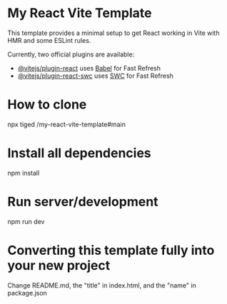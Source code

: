 # My React Vite Template

This template provides a minimal setup to get React working in Vite with HMR and some ESLint rules.

Currently, two official plugins are available:

-   [@vitejs/plugin-react](https://github.com/vitejs/vite-plugin-react/blob/main/packages/plugin-react/README.md) uses [Babel](https://babeljs.io/) for Fast Refresh
-   [@vitejs/plugin-react-swc](https://github.com/vitejs/vite-plugin-react-swc) uses [SWC](https://swc.rs/) for Fast Refresh

# How to clone

npx tiged <BMcCarthy96>/my-react-vite-template#main <new-project-name>

# Install all dependencies

npm install

# Run server/development

npm run dev

# Converting this template fully into your new project

Change README.md, the "title" in index.html, and the "name" in package.json
